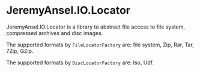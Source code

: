 # JeremyAnsel.IO.Locator

JeremyAnsel.IO.Locator is a library to abstract file access to file system, compressed archives and disc images.

The supported formats by `FileLocatorFactory` are: file system, Zip, Rar, Tar, 7Zip, GZip.

The supported formats by `DiscLocatorFactory` are: Iso, Udf.
